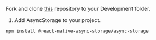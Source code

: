 Fork and clone [this](https://github.com/JoinCODED/Demo-RN-M5-AsyncStorage) repository to your Development folder.

1. Add AsyncStorage to your project.

```shell
npm install @react-native-async-storage/async-storage
```

